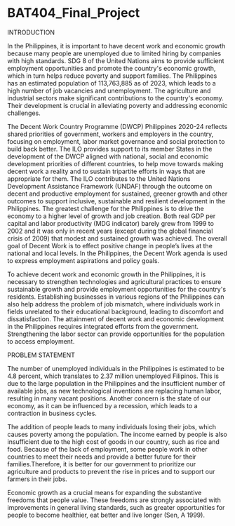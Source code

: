 # BAT404_Final_Project



INTRODUCTION

In the Philippines, it is important to have decent work and economic growth because many people are unemployed due to limited hiring by companies with high standards. SDG 8 of the United Nations aims to provide sufficient employment opportunities and promote the country's economic growth, which in turn helps reduce poverty and support families. The Philippines has an estimated population of 113,763,885 as of 2023, which leads to a high number of job vacancies and unemployment. The agriculture and industrial sectors make significant contributions to the country's economy. Their development is crucial in alleviating poverty and addressing economic challenges. 

The Decent Work Country Programme (DWCP) Philippines 2020-24  reflects shared priorities of government, workers and employers in the country, focusing on employment, labor market governance and social protection to build back better.  The ILO provides support to its member States in the development of the DWCP aligned with national, social and economic development priorities of different countries, to help move towards making decent work a reality and to sustain tripartite efforts in ways that are appropriate for them. The ILO contributes to the United Nations Development Assistance Framework (UNDAF) through the outcome on decent and productive employment for sustained, greener growth and other outcomes to support inclusive, sustainable and resilient development in the Philippines. The greatest challenge for the Philippines is to drive the economy to a higher level of growth and job creation. Both real GDP per capital and labor productivity (MDG indicator) barely grew from 1999 to 2002 and it was only in recent years (except during the global financial crisis of 2009) that modest and sustained growth was achieved. The overall goal of Decent Work is to effect positive change in people’s lives at the national and local levels. In the Philippines, the Decent Work agenda is used to express employment aspirations and policy goals.

To achieve decent work and economic growth in the Philippines, it is necessary to strengthen technologies and agricultural practices to ensure sustainable growth and provide employment opportunities for the country's residents. Establishing businesses in various regions of the Philippines can also help address the problem of job mismatch, where individuals work in fields unrelated to their educational background, leading to discomfort and dissatisfaction. The attainment of decent work and economic development in the Philippines requires integrated efforts from the government. Strengthening the labor sector can provide opportunities for the population to access employment.

PROBLEM STATEMENT

The number of unemployed individuals in the Philippines is estimated to be 4.8 percent, which translates to 2.37 million unemployed Filipinos. This is due to the large population in the Philippines and the insufficient number of available jobs, as new technological inventions are replacing human labor, resulting in many vacant positions. Another concern is the state of our economy, as it can be influenced by a recession, which leads to a contraction in business cycles. 

The addition of people leads to many individuals losing their jobs, which causes poverty among the population. The income earned by people is also insufficient due to the high cost of goods in our country, such as rice and food. Because of the lack of employment, some people work in other countries to meet their needs and provide a better future for their families.Therefore, it is better for our government to prioritize our agriculture and products to prevent the rise in prices and to support our farmers in their jobs.

Economic growth as a crucial means for expanding the substantive freedoms that people value. These freedoms are strongly associated with improvements in general living standards, such as greater opportunities for people to become healthier, eat better and live longer (Sen, A 1999).


